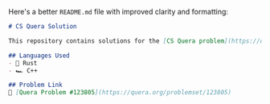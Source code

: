 Here's a better `README.md` file with improved clarity and formatting:  

```markdown
# CS Quera Solution

This repository contains solutions for the [CS Quera problem](https://quera.org/problemset/123805) implemented in **Rust** and **C++**.

## Languages Used
- 🦀 Rust
- 🏎️ C++

## Problem Link
🔗 [Quera Problem #123805](https://quera.org/problemset/123805)
